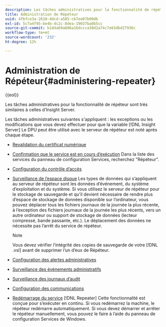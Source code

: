 ```yaml
---
description: Les tâches administratives pour la fonctionnalité de répéteur sont très similaires à celles d’Insight Server.
title: Administration de Répéteur
uuid: 4fbfce3a-2610-4dcd-a585-cb7ee07b90db
exl-id: 5c7a4f95-be4b-4c2c-8dea-19037ba0b5cc
source-git-commit: b1dda69a606a16dccca30d2a74c7e63dbd27936c
workflow-type: tm+mt
source-wordcount: '232'
ht-degree: 12%

---
```


# Administration de Répéteur{#administering-repeater}

{{eol}}

Les tâches administratives pour la fonctionnalité de répéteur sont très similaires à celles d’Insight Server.

Les tâches administratives suivantes s&#39;appliquent : les exceptions ou les modifications que vous devez effectuer pour que la variable [!DNL Insight Server] Le DPU peut être utilisé avec le serveur de répéteur est noté après chaque étape.

* [Revalidation du certificat numérique](../../../home/c-inst-svr/c-admin-inst-svr/c-reval-dgtl-cert.md#concept-f0020a6f0d6f477099b7a8f0b6e2944c)
* [Confirmation que le service est en cours d’exécution](../../../home/c-inst-svr/c-admin-inst-svr/c-cfrm-svc-rng.md#concept-15b046e92d254bbd95dec829abc76677) Dans la liste des services du panneau de configuration Services, recherchez &quot;Répéteur&quot;.

* [Configuration du contrôle d’accès](../../../home/c-inst-svr/c-admin-inst-svr/c-config-acs-ctrl/c-config-acs-ctrl.md#concept-ac385e870dbe4b57a72bf7266b60f93d)
* [Surveillance de l’espace disque](../../../home/c-inst-svr/c-admin-inst-svr/c-mntr-disk-spc/c-mntr-disk-spc.md#concept-a83447e44f4e47aba282328be395a0d4) Les types de données qui s’appliquent au serveur de répéteur sont les données d’événement, du système d’exploitation et du système. Si vous utilisez le serveur de répéteur pour le stockage de sauvegarde et qu’il devient nécessaire de rendre plus d’espace de stockage de données disponible sur l’ordinateur, vous pouvez déplacer tous les fichiers journaux de la journée la plus récente, à l’exception des fichiers journaux de la journée les plus récents, vers un autre ordinateur ou support de stockage de données (lecteur compressé, bande passante, etc.). Le déplacement des données ne nécessite pas l’arrêt du service de répéteur.

   >[!NOTE]
   >
   >Vous devez vérifier l’intégrité des copies de sauvegarde de votre [!DNL .vsl] avant de supprimer l’un d’eux de Répéteur.

* [Configuration des alertes administratives](../../../home/c-inst-svr/c-admin-inst-svr/t-config-adm-alrts.md#task-0858f588da4941aa9d4952f6592681aa)
* [Surveillance des événements administratifs](../../../home/c-inst-svr/c-admin-inst-svr/t-mntr-adm-evts.md#task-4c78325b3e6e4dde8fa94c1896e19e34)
* [Surveillance des journaux d’audit](../../../home/c-inst-svr/c-admin-inst-svr/t-mntr-adt-lgs.md#task-5dd9830424fe440ea1369215a1aca231)
* [Configuration des communications](../../../home/c-inst-svr/c-admin-inst-svr/t-config-com.md#task-471305ecf7a644789a288f93c42514ec)
* [Redémarrage du service](../../../home/c-inst-svr/c-admin-inst-svr/t-rest-svc.md#task-97f97f1019bc440080ab2fddfdc04c74)  [!DNL Repeater] Cette fonctionnalité est conçue pour s’exécuter en continu. Si vous redémarrez la machine, le répéteur redémarre automatiquement. Si vous devez démarrer et arrêter le répéteur manuellement, vous pouvez le faire à l’aide du panneau de configuration Services de Windows.
